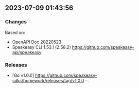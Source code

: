 

## 2023-07-09 01:43:56
### Changes
Based on:
- OpenAPI Doc 20220523 
- Speakeasy CLI 1.53.1 (2.58.2) https://github.com/speakeasy-api/speakeasy
### Releases
- [Go v1.0.0] https://github.com/speakeasy-sdks/homework/releases/tag/v1.0.0 - .